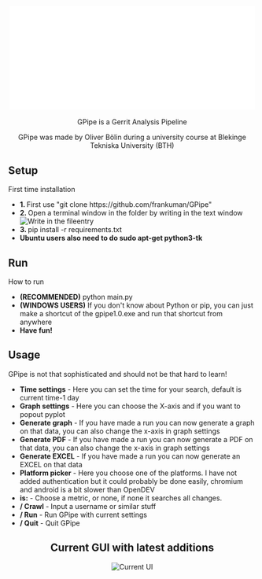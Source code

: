 <!DOCTYPE html>
<html>


<body>
  <div align="center">
    <img src="https://github.com/frankuman/GPipe/blob/main/assets/images/gpipe.png?raw=true" width="500" title="GPipe Logo">
    <p>GPipe is a Gerrit Analysis Pipeline</p>
    <p>GPipe was made by Oliver Bölin during a university course at Blekinge Tekniska University (BTH)</p>
  </div>

  <h2>Setup</h2>
  <p>First time installation</p>
<ul>
    <li><b>1. </b>First use "git clone https://github.com/frankuman/GPipe"</li>
    <li><b>2. </b>Open a terminal window in the folder by writing in the text window</li>
     <img src="https://i.gyazo.com/aedeeea741fc0d4bf40a54ad337ca14b.png" width="500" title="Write in the fileentry">
    <li><b>3. </b>pip install -r requirements.txt</li>
    <li><b>Ubuntu users also need to do sudo apt-get python3-tk</b></li>
    
   
 </ul>
    <h2>Run</h2>
  <p>How to run</p>
<ul>
    <li><b>(RECOMMENDED)</b> python main.py</li>
    <li><b>(WINDOWS USERS)</b> If you don't know about Python or pip, you can just make a shortcut of the gpipe1.0.exe and run that shortcut from anywhere</li>
    <li><b>Have fun!</b></li>
     
  </ul>
  
  <h2>Usage</h2>
  <p>GPipe is not that sophisticated and should not be that hard to learn!</p>
  <ul>
    <li><b>Time settings</b> - Here you can set the time for your search, default is current time-1 day</li>
    <li><b>Graph settings</b> - Here you can choose the X-axis and if you want to popout pyplot</li>
    <li><b>Generate graph</b> - If you have made a run you can now generate a graph on that data, you can also change the x-axis in graph settings</li>
    <li><b>Generate PDF</b> - If you have made a run you can now generate a PDF on that data, you can also change the x-axis in graph settings</li>
    <li><b>Generate EXCEL</b> - If you have made a run you can now generate an EXCEL on that data</li>
    <li><b>Platform picker</b> - Here you choose one of the platforms. I have not added authentication but it could probably be done easily, chromium and android is a bit slower than OpenDEV</li>
    <li><b>is:</b> - Choose a metric, or none, if none it searches all changes.</li>
    <li><b>/ Crawl</b> - Input a username or similar stuff</li>
    <li><b>/ Run</b> - Run GPipe with current settings</li>
    <li><b>/ Quit</b> - Quit GPipe</li>
  </ul>

  <div align="center">
    <h2>Current GUI with latest additions</h2>
    <img src="https://i.gyazo.com/be6c2c93afa34a7fb7ebd90a8b416764.png" width="1000" title="Current UI">
  </div>
</body>

</html>
